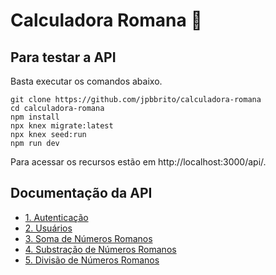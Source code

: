 # Calculadora Romana :abacus:
## Para testar a API

Basta executar os comandos abaixo.

```
git clone https://github.com/jpbbrito/calculadora-romana
cd calculadora-romana
npm install
npx knex migrate:latest
npx knex seed:run
npm run dev
```
Para acessar os recursos estão em http://localhost:3000/api/.

## Documentação da API 
* [1. Autenticação](./docs/auths.md)
* [2. Usuários](./docs/users.md)
* [3. Soma de Números Romanos](./docs/sum.md)
* [4. Substração de Números Romanos](./docs/substraction.md)
* [5. Divisão de Números Romanos](./docs/division.md)